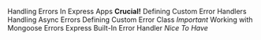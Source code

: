 Handling Errors In Express Apps
**Crucial!**
Defining Custom Error Handlers
Handling Async Errors
Defining Custom Error Class
*Important*
Working with Mongoose Errors
Express Built-In Error Handler
*Nice To Have*

